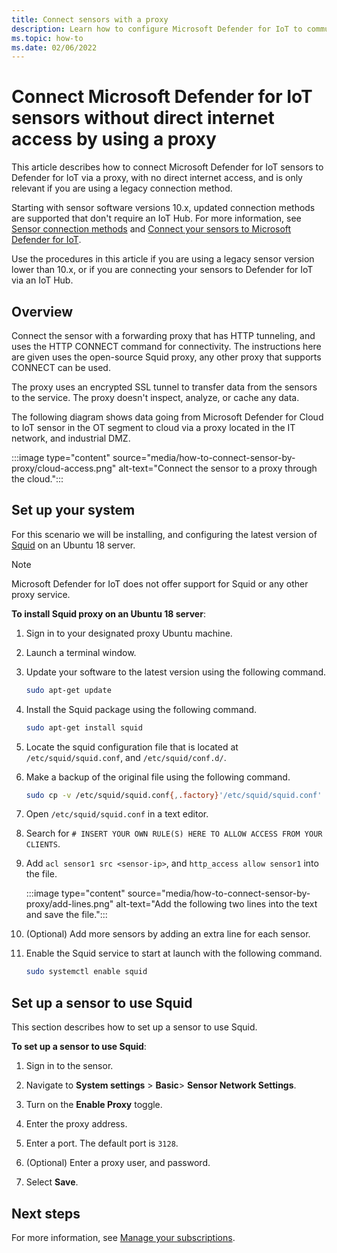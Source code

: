 ```yaml
---
title: Connect sensors with a proxy
description: Learn how to configure Microsoft Defender for IoT to communicate with a sensor through a proxy with no direct internet access.
ms.topic: how-to
ms.date: 02/06/2022
---
```


# Connect Microsoft Defender for IoT sensors without direct internet access by using a proxy

This article describes how to connect Microsoft Defender for IoT sensors to Defender for IoT via a proxy, with no direct internet access, and is only relevant if you are using a legacy connection method.

Starting with sensor software versions 10.x, updated connection methods are supported that don't require an IoT Hub. For more information, see [Sensor connection methods](architecture-connections.md) and [Connect your sensors to Microsoft Defender for IoT](connect-sensors.md).

Use the procedures in this article if you are using a legacy sensor version lower than 10.x, or if you are connecting your sensors to Defender for IoT via an IoT Hub. 

## Overview

Connect the sensor with a forwarding proxy that has HTTP tunneling, and uses the HTTP CONNECT command for connectivity. The instructions here are given uses the open-source Squid proxy, any other proxy that supports CONNECT can be used.

The proxy uses an encrypted SSL tunnel to transfer data from the sensors to the service. The proxy doesn't inspect, analyze, or cache any data.

The following diagram shows data going from Microsoft Defender for Cloud to IoT sensor in the OT segment to cloud via a proxy located in the IT network, and industrial DMZ.

:::image type="content" source="media/how-to-connect-sensor-by-proxy/cloud-access.png" alt-text="Connect the sensor to a proxy through the cloud.":::

## Set up your system

For this scenario we will be installing, and configuring the latest version of [Squid](http://www.squid-cache.org/) on an Ubuntu 18 server.

> [!Note]
> Microsoft Defender for IoT does not offer support for Squid or any other proxy service.

**To install Squid proxy on an Ubuntu 18 server**:

1. Sign in to your designated proxy Ubuntu machine.

1. Launch a terminal window.
 
1. Update your software to the latest version using the following command.

    ```bash
    sudo apt-get update 
    ```

1. Install the Squid package using the following command.

    ```bash
    sudo apt-get install squid 
    ```

1. Locate the squid configuration file that is located at `/etc/squid/squid.conf`, and `/etc/squid/conf.d/`.

1. Make a backup of the original file using the following command.

    ```bash
    sudo cp -v /etc/squid/squid.conf{,.factory}'/etc/squid/squid.conf' -> '/etc/squid/squid.conf.factory sudo nano /etc/squid/squid.conf
    ```

1. Open `/etc/squid/squid.conf` in a text editor.

1. Search for `# INSERT YOUR OWN RULE(S) HERE TO ALLOW ACCESS FROM YOUR CLIENTS`.

1. Add `acl sensor1 src <sensor-ip>`, and `http_access allow sensor1` into the file.

    :::image type="content" source="media/how-to-connect-sensor-by-proxy/add-lines.png" alt-text="Add the following two lines into the text and save the file.":::

1. (Optional) Add more sensors by adding an extra line for each sensor.

1. Enable the Squid service to start at launch with the following command.

    ```bash
    sudo systemctl enable squid 
    ```

## Set up a sensor to use Squid

This section describes how to set up a sensor to use Squid.

**To set up a sensor to use Squid**:

1. Sign in to the sensor.

1. Navigate to **System settings** > **Basic**> **Sensor Network Settings**.

1. Turn on the **Enable Proxy** toggle.

1. Enter the proxy address.

1. Enter a port. The default port is `3128`.

1. (Optional) Enter a proxy user, and password.

1. Select **Save**.

## Next steps

For more information, see [Manage your subscriptions](how-to-manage-subscriptions.md).
